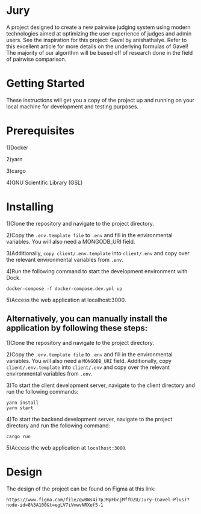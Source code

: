 # Jury

A project designed to create a new pairwise judging system using modern technologies aimed at optimizing the user experience of judges and admin users. See the inspiration for this project: Gavel by anishathalye. Refer to this excellent article for more details on the underlying formulas of Gavel! The majority of our algorithm will be based off of research done in the field of pairwise comparison.

# Getting Started
These instructions will get you a copy of the project up and running on your local machine for development and testing purposes.

# Prerequisites
1)Docker

2)yarn

3)cargo

4)GNU Scientific Library (GSL)

# Installing
1)Clone the repository and navigate to the project directory.

2)Copy the ```.env.template file``` to ```.env``` and fill in the environmental variables. You will also need a MONGODB_URI field. 

3)Additionally, ```copy client/.env.template``` into ```client/.env``` and copy over the relevant environmental variables from ```.env```.

4)Run the following command to start the development environment with Dock.

```
docker-compose -f docker-compose.dev.yml up
```
5)Access the web application at localhost:3000.

## Alternatively, you can manually install the application by following these steps:

1)Clone the repository and navigate to the project directory.

2)Copy the ```.env.template file``` to ```.env``` and fill in the environmental variables. You will also need a ```MONGODB_URI``` field. Additionally, copy ```client/.env.template``` into ```client/.env``` and copy over the relevant environmental variables from ```.env```.

3)To start the client development server, navigate to the client directory and run the following commands:
```
yarn install
yarn start
```
4)To start the backend development server, navigate to the project directory and run the following command:
```
cargo run
```
5)Access the web application at ```localhost:3000```.

# Design
The design of the project can be found on Figma at this link: 

```https://www.figma.com/file/qwBWs4i7pJMpFbcjMffDZU/Jury-(Gavel-Plus)?node-id=8%3A100&t=egLV7iVmwvNRXef5-1```


